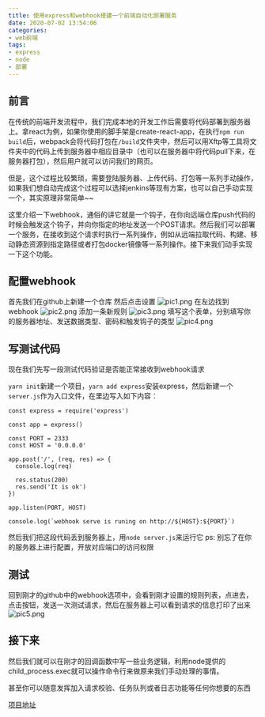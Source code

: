 ```yaml
---
title: 使用express和webhook搭建一个前端自动化部署服务
date: 2020-07-02 13:54:06
categories: 
- web前端
tags: 
- express
- node
- 部署
---
```


## 前言

在传统的前端开发流程中，我们完成本地的开发工作后需要将代码部署到服务器上。拿react为例，如果你使用的脚手架是create-react-app，在执行`npm run build`后，webpack会将代码打包在`/build`文件夹中，然后可以用Xftp等工具将文件夹中的代码上传到服务器中相应目录中（也可以在服务器中将代码pull下来，在服务器打包），然后用户就可以访问我们的网页。

但是，这个过程比较繁琐，需要登陆服务器、上传代码、打包等一系列手动操作，如果我们想自动完成这个过程可以选择jenkins等现有方案，也可以自己手动实现一个，其实原理非常简单~~

这里介绍一下webhook，通俗的讲它就是一个钩子，在你向远端仓库push代码的时候会触发这个钩子，并向你指定的地址发送一个POST请求。然后我们可以部署一个服务，在接收到这个请求时执行一系列操作，例如从远端拉取代码、构建、移动静态资源到指定路径或者打包docker镜像等一系列操作。接下来我们动手实现一下这个功能。

## 配置webhook

首先我们在github上新建一个仓库
然后点击设置
![pic1.png](https://i.loli.net/2020/07/02/C9EtdKJ8XQSNjMl.png)
在左边找到webhook
![pic2.png](https://i.loli.net/2020/07/02/zPCacbTqZNYenEg.png)
添加一条新规则
![pic3.png](https://i.loli.net/2020/07/02/k7vuzBZ4tsgXQJc.png)
填写这个表单，分别填写你的服务器地址、发送数据类型、密码和触发钩子的类型
![pic4.png](https://i.loli.net/2020/07/02/EAPyisqHhVvLYkn.png)

## 写测试代码

现在我们先写一段测试代码验证是否能正常接收到webhook请求

`yarn init`新建一个项目，`yarn add express`安装express，然后新建一个`server.js`作为入口文件，在里边写入如下内容：

```
const express = require('express')

const app = express()

const PORT = 2333
const HOST = '0.0.0.0'

app.post('/', (req, res) => {
  console.log(req)

  res.status(200)
  res.send('It is ok')
})

app.listen(PORT, HOST)

console.log(`webhook serve is runing on http://${HOST}:${PORT}`)
```

然后我们把这段代码丢到服务器上，用`node server.js`来运行它
ps: 别忘了在你的服务器上进行配置，开放对应端口的访问权限

## 测试

回到刚才的github中的webhook选项中，会看到刚才设置的规则列表，点进去，点击按钮，发送一次测试请求，然后在服务器上可以看到请求的信息打印了出来
![pic5.png](https://i.loli.net/2020/07/02/ekalfWiQBnUhsRH.png)

## 接下来

然后我们就可以在刚才的回调函数中写一些业务逻辑，利用node提供的child_process.exec就可以操作命令行来做原来我们手动处理的事情。

甚至你可以随意发挥加入请求校验、任务队列或者日志功能等任何你想要的东西

[项目地址](https://github.com/summerChicken8Write/webhook-watcher)